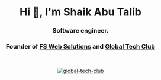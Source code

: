 <h1 align="center">Hi 👋, I'm Shaik Abu Talib</h1>
<h3 align="center">Software engineer. </h3>
<h3 align="center"> Founder of <a href="https://fswebsolutions.com" target="_blank">FS Web Solutions</a> and <a href="https://globaltechclub.com" target="_blank">Global Tech Club</a></h3>
<br/>
<p align="center"> <a href="https://twitter.com/globaltechclub" target="blank"><img src="https://img.shields.io/twitter/follow/globaltechclub?logo=twitter&style=for-the-badge" alt="global-tech-club" /></a> </p>
